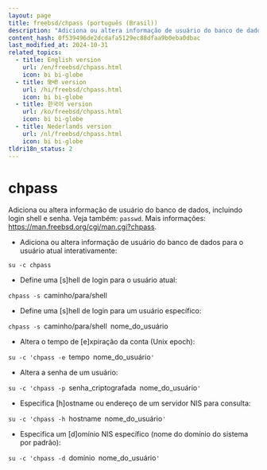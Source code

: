```yaml
---
layout: page
title: freebsd/chpass (português (Brasil))
description: "Adiciona ou altera informação de usuário do banco de dados, incluindo login shell e senha."
content_hash: 0f539496de2dcdafa5129ec88dfaa9b0eba0dbac
last_modified_at: 2024-10-31
related_topics:
  - title: English version
    url: /en/freebsd/chpass.html
    icon: bi bi-globe
  - title: हिन्दी version
    url: /hi/freebsd/chpass.html
    icon: bi bi-globe
  - title: 한국어 version
    url: /ko/freebsd/chpass.html
    icon: bi bi-globe
  - title: Nederlands version
    url: /nl/freebsd/chpass.html
    icon: bi bi-globe
tldri18n_status: 2
---
```

# chpass

Adiciona ou altera informação de usuário do banco de dados, incluindo login shell e senha.
Veja também: `passwd`.
Mais informações: <https://man.freebsd.org/cgi/man.cgi?chpass>.

- Adiciona ou altera informação de usuário do banco de dados para o usuário atual interativamente:

`su -c chpass`

- Define uma [s]hell de login para o usuário atual:

`chpass -s `<span class="tldr-var badge badge-pill bg-dark-lm bg-white-dm text-white-lm text-dark-dm font-weight-bold">caminho/para/shell</span>

- Define uma [s]hell de login para um usuário específico:

`chpass -s `<span class="tldr-var badge badge-pill bg-dark-lm bg-white-dm text-white-lm text-dark-dm font-weight-bold">caminho/para/shell</span>` `<span class="tldr-var badge badge-pill bg-dark-lm bg-white-dm text-white-lm text-dark-dm font-weight-bold">nome_do_usuário</span>

- Altera o tempo de [e]xpiração da conta (Unix epoch):

`su -c 'chpass -e `<span class="tldr-var badge badge-pill bg-dark-lm bg-white-dm text-white-lm text-dark-dm font-weight-bold">tempo</span>` `<span class="tldr-var badge badge-pill bg-dark-lm bg-white-dm text-white-lm text-dark-dm font-weight-bold">nome_do_usuário</span>`'`

- Altera a senha de um usuário:

`su -c 'chpass -p `<span class="tldr-var badge badge-pill bg-dark-lm bg-white-dm text-white-lm text-dark-dm font-weight-bold">senha_criptografada</span>` `<span class="tldr-var badge badge-pill bg-dark-lm bg-white-dm text-white-lm text-dark-dm font-weight-bold">nome_do_usuário</span>`'`

- Especifica [h]ostname ou endereço de um servidor NIS para consulta:

`su -c 'chpass -h `<span class="tldr-var badge badge-pill bg-dark-lm bg-white-dm text-white-lm text-dark-dm font-weight-bold">hostname</span>` `<span class="tldr-var badge badge-pill bg-dark-lm bg-white-dm text-white-lm text-dark-dm font-weight-bold">nome_do_usuário</span>`'`

- Especifica um [d]omínio NIS específico (nome do domínio do sistema por padrão):

`su -c 'chpass -d `<span class="tldr-var badge badge-pill bg-dark-lm bg-white-dm text-white-lm text-dark-dm font-weight-bold">domínio</span>` `<span class="tldr-var badge badge-pill bg-dark-lm bg-white-dm text-white-lm text-dark-dm font-weight-bold">nome_do_usuário</span>`'`
